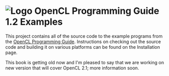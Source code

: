 ![Logo](logo.jpg) OpenCL Programming Guide 1.2 Examples
=======================================================================

This project contains all of the source code to the example programs
from the [OpenCL Programming
Guide](http://www.heterogeneouscompute.org/?page_id=5). Instructions
on checking out the source code and building it on various platforms
can be found on the Installation page.

This book is getting old now and I'm pleased to say that we are
working on new version that will cover OpenCL 2.1; more information
soon.

